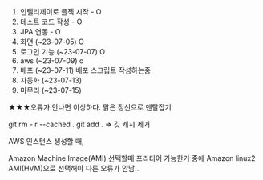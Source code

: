 1. 인텔리제이로 플젝 시작 - O
2. 테스트 코드 작성 - O
3. JPA 연동 - O
4. 화면 (~23-07-05) O
5. 로그인 기능 (~23-07-07) O 
6. aws (~23-07-09) o
7. 배포 (~23-07-11) 배포 스크립트 작성하는중 
8. 자동화 (~23-07-13)
9. 마무리 (~23-07-15)

★★★오류가 안나면 이상하다. 맑은 정신으로 멘탈잡기

git rm - r --cached . 
git add . 
=> 깃 캐시 제거 

AWS 인스턴스 생성할 때, 

Amazon Machine Image(AMI) 선택할때 
프리티어 가능한거 중에 
Amazon linux2 AMI(HVM)으로 선택해야 다른 오류가 안남...